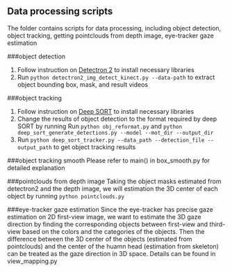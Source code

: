 
Data processing scripts
----

The folder contains scripts for data processing, including object detection, object tracking, getting pointclouds from depth image, eye-tracker gaze estimation

###object detection
1. Follow instruction on [Detectron 2](https://github.com/facebookresearch/detectron2) to install necessary libraries
2. Run `python detectron2_img_detect_kinect.py --data-path` to extract object bounding box, mask, and result videos

###object tracking
1. Follow instruction on [Deep SORT](https://github.com/nwojke/deep_sort) to install necessary libraries
2. Change the results of object detection to the format required by deep SORT by running Run `python obj_reformat.py` and `python deep_sort_generate_detections.py --model --mot_dir --output_dir` 
3. Run `python deep_sort_tracker.py --data_path --detection_file --output_path` to get object tracking results

###object tracking smooth
Please refer to main() in box_smooth.py for detailed explanation

###pointclouds from depth image
Taking the object masks estimated from detectron2 and the depth image, we will estimation the 3D center of each object by running `python pointclouds.py`

###eye-tracker gaze estimation
Since the eye-tracker has precise gaze estimation on 2D first-view image, we want to estimate the 3D gaze direction by finding the corresponding objects between first-view and third-view based on the colors and the categories of the objects. Then the difference between the 3D center of the objects (estimated from pointclouds) and the center of the huamn head (estimation from skeleton) can be treated as the gaze direction in 3D space. Details can be found in view_mapping.py


